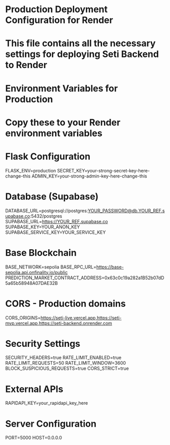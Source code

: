 # Production Deployment Configuration for Render
# This file contains all the necessary settings for deploying Seti Backend to Render

# Environment Variables for Production
# Copy these to your Render environment variables

# Flask Configuration
FLASK_ENV=production
SECRET_KEY=your-strong-secret-key-here-change-this
ADMIN_KEY=your-strong-admin-key-here-change-this

# Database (Supabase)
DATABASE_URL=postgresql://postgres:YOUR_PASSWORD@db.YOUR_REF.supabase.co:5432/postgres
SUPABASE_URL=https://YOUR_REF.supabase.co
SUPABASE_KEY=YOUR_ANON_KEY
SUPABASE_SERVICE_KEY=YOUR_SERVICE_KEY

# Base Blockchain
BASE_NETWORK=sepolia
BASE_RPC_URL=https://base-sepolia.api.onfinality.io/public
PREDICTION_MARKET_CONTRACT_ADDRESS=0x63c0c19a282a1B52b07dD5a65b58948A07DAE32B

# CORS - Production domains
CORS_ORIGINS=https://seti-live.vercel.app,https://seti-mvp.vercel.app,https://seti-backend.onrender.com

# Security Settings
SECURITY_HEADERS=true
RATE_LIMIT_ENABLED=true
RATE_LIMIT_REQUESTS=50
RATE_LIMIT_WINDOW=3600
BLOCK_SUSPICIOUS_REQUESTS=true
CORS_STRICT=true

# External APIs
RAPIDAPI_KEY=your_rapidapi_key_here

# Server Configuration
PORT=5000
HOST=0.0.0.0

